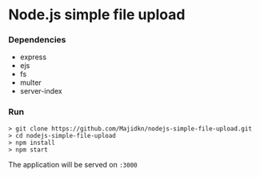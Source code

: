 # Node.js simple file upload

### Dependencies
- express
- ejs
- fs
- multer
- server-index 

### Run
```
> git clone https://github.com/Majidkn/nodejs-simple-file-upload.git
> cd nodejs-simple-file-upload
> npm install
> npm start
```
The application will be served on `:3000`
